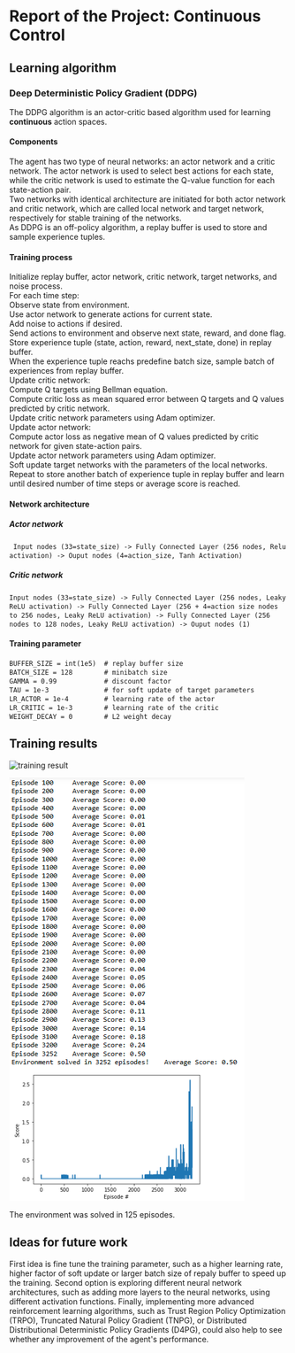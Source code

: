 # Report of the Project: Continuous Control

 ## Learning algorithm

 ### Deep Deterministic Policy Gradient (DDPG)

 The DDPG algorithm is an actor-critic based algorithm used for learning **continuous** action spaces. 
 #### Components
 The agent has two type of neural networks: an actor network and a critic network. The actor network is used to select best actions for each state, <br>
 while the critic network is used to estimate the Q-value function for each state-action pair.<br>
 Two networks with identical architecture are initiated for both actor network and critic network, which are called local network and target network, respectively for stable training of the networks.<br>
 As DDPG is an off-policy algorithm, a replay buffer is used to store and sample experience tuples.<br>

#### Training process

Initialize replay buffer, actor network, critic network, target networks, and noise process.<br>
For each time step:<br>
Observe state from environment.<br>
Use actor network to generate actions for current state.<br>
Add noise to actions if desired.<br>
Send actions to environment and observe next state, reward, and done flag.<br>
Store experience tuple (state, action, reward, next_state, done) in replay buffer.<br>
When the experience tuple reachs predefine batch size, sample batch of experiences from replay buffer.<br>
Update critic network:<br>
Compute Q targets using Bellman equation.<br>
Compute critic loss as mean squared error between Q targets and Q values predicted by critic network.<br>
Update critic network parameters using Adam optimizer.<br>
Update actor network:<br>
Compute actor loss as negative mean of Q values predicted by critic network for given state-action pairs.<br>
Update actor network parameters using Adam optimizer.<br>
Soft update target networks with the parameters of the local networks.<br>
Repeat to store another batch of experience tuple in replay buffer and learn until desired number of time steps or average score is reached.<br>

#### Network architecture

##### Actor network
```
 Input nodes (33=state_size) -> Fully Connected Layer (256 nodes, Relu activation) -> Ouput nodes (4=action_size, Tanh Activation)
```

##### Critic network
```
Input nodes (33=state_size) -> Fully Connected Layer (256 nodes, Leaky ReLU activation) -> Fully Connected Layer (256 + 4=action size nodes to 256 nodes, Leaky ReLU activation) -> Fully Connected Layer (256 nodes to 128 nodes, Leaky ReLU activation) -> Ouput nodes (1)
```

#### Training parameter

```
BUFFER_SIZE = int(1e5)  # replay buffer size
BATCH_SIZE = 128        # minibatch size
GAMMA = 0.99            # discount factor
TAU = 1e-3              # for soft update of target parameters
LR_ACTOR = 1e-4         # learning rate of the actor 
LR_CRITIC = 1e-3        # learning rate of the critic
WEIGHT_DECAY = 0        # L2 weight decay
```

## Training results

![training result](train.png)

![Score chart](chart.png)

The environment was solved in 125 episodes.

## Ideas for future work

First idea is fine tune the training parameter, such as a higher learning rate, higher factor of soft update or larger batch size of repaly buffer  to speed up the training. 
Second option is exploring different neural network architectures, such as adding more layers to the neural networks, using different activation functions.
Finally, implementing more advanced reinforcement learning algorithms, such as Trust Region Policy Optimization (TRPO), Truncated Natural Policy Gradient (TNPG), or Distributed Distributional Deterministic Policy Gradients (D4PG), could also help to see whether any improvement of the agent's performance.
